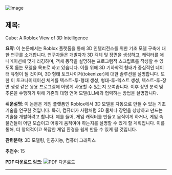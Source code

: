![Image](https://cdn-thumbnails.huggingface.co/social-thumbnails/papers/2503.15475.png)
## 제목:
Cube: A Roblox View of 3D Intelligence

**요약**:
이 논문에서는 Roblox 플랫폼을 통해 3D 인텔리전스를 위한 기초 모델 구축에 대한 연구를 소개합니다. 연구자들은 개발자가 3D 객체 및 장면을 생성하고, 캐릭터를 애니메이션에 맞게 리깅하며, 객체 동작을 설명하는 프로그램적 스크립트를 작성할 수 있도록 돕는 모델을 목표로 하고 있습니다. 이를 위해 3D 기하학적 형태가 중심적인 데이터 유형이 될 것이며, 3D 형태 토크나이저(tokenizer)에 대한 솔루션을 설명합니다. 또한 이 토크나이제이션 체계를 텍스트-투-형태 생성, 형태-투-텍스트 생성, 텍스트-투-장면 생성 같은 응용 프로그램에 어떻게 사용할 수 있는지 보여줍니다. 이후 장면 분석 및 추론을 수행하기 위해 기존의 대형 언어 모델(LLM)과 협력하는 방법을 설명합니다.

**쉬운설명**:
이 논문은 게임 플랫폼인 Roblox에서 3D 모델을 자동으로 만들 수 있는 기초 기술을 연구한 것입니다. 특히, 컴퓨터가 사람처럼 3D 물체나 장면을 상상하고 만드는 기술을 개발하려고 합니다. 예를 들어, 게임 캐릭터를 만들고 움직이게 하거나, 게임 속 물건들이 어떤 모습이고 어떻게 움직여야 하는지를 설명할 수 있게 할 계획입니다. 이를 통해, 더 창의적이고 복잡한 게임 환경을 쉽게 만들 수 있게 될 것입니다.

**관련분야**:
3D 모델링, 인공지능, 컴퓨터 그래픽스

**추천수**:
15

**PDF 다운로드 링크**: ![PDF 다운로드](https://arxiv.org/pdf/2503.15475)

---